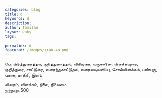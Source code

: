 ```yaml
---
categories: blog
title: d
keywords: d
description: 
author: Tamilan
layout: Ruby
tags: 
 
permalink: d
featured: /images/ttak-48.png
---
```

  
பெ. விரித்துரைத்தல், குறித்துரைத்தல், விரிவுரை, வருணனை, விளக்கவுரை, குறித்துரை, சாட்டுரை, வரைந்துகாட்டுதல், வரைவடிவளிப்பு, சொல்விளக்கம், பண்புரு, வகை, மாதிரி, இனம்  
  
விவரம், விளக்கம், நிலை, நிலைமை  
ஐந்நூறு, 500